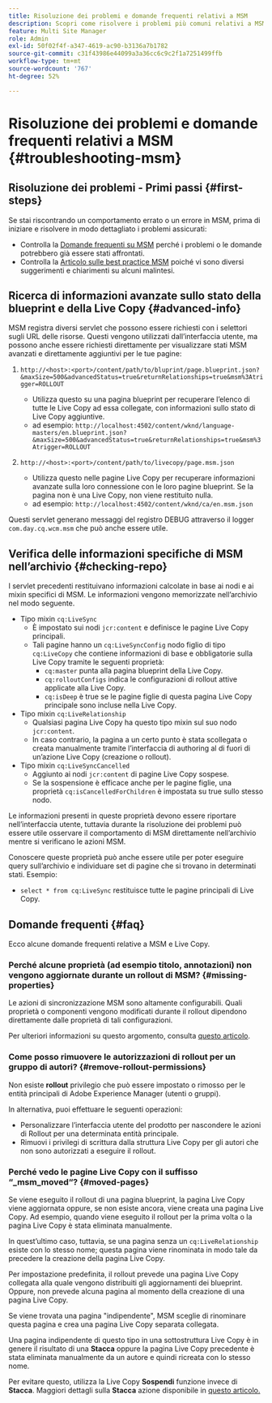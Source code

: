 ```yaml
---
title: Risoluzione dei problemi e domande frequenti relativi a MSM
description: Scopri come risolvere i problemi più comuni relativi a MSM e ottieni le risposte alle domande più comuni.
feature: Multi Site Manager
role: Admin
exl-id: 50f02f4f-a347-4619-ac90-b3136a7b1782
source-git-commit: c31f43986e44099a3a36cc6c9c2f1a7251499ffb
workflow-type: tm+mt
source-wordcount: '767'
ht-degree: 52%

---
```


# Risoluzione dei problemi e domande frequenti relativi a MSM {#troubleshooting-msm}

## Risoluzione dei problemi - Primi passi {#first-steps}

Se stai riscontrando un comportamento errato o un errore in MSM, prima di iniziare e risolvere in modo dettagliato i problemi assicurati:

* Controlla la [Domande frequenti su MSM](#faq) perché i problemi o le domande potrebbero già essere stati affrontati.
* Controlla la [Articolo sulle best practice MSM](best-practices.md) poiché vi sono diversi suggerimenti e chiarimenti su alcuni malintesi.

## Ricerca di informazioni avanzate sullo stato della blueprint e della Live Copy {#advanced-info}

MSM registra diversi servlet che possono essere richiesti con i selettori sugli URL delle risorse. Questi vengono utilizzati dall’interfaccia utente, ma possono anche essere richiesti direttamente per visualizzare stati MSM avanzati e direttamente aggiuntivi per le tue pagine:

1. `http://<host>:<port>/content/path/to/bluprint/page.blueprint.json?&maxSize=500&advancedStatus=true&returnRelationships=true&msm%3Atrigger=ROLLOUT`
   * Utilizza questo su una pagina blueprint per recuperare l’elenco di tutte le Live Copy ad essa collegate, con informazioni sullo stato di Live Copy aggiuntive.
   * ad esempio:
     `http://localhost:4502/content/wknd/language-masters/en.blueprint.json?&maxSize=500&advancedStatus=true&returnRelationships=true&msm%3Atrigger=ROLLOUT`

1. `http://<host>:<port>/content/path/to/livecopy/page.msm.json`
   * Utilizza questo nelle pagine Live Copy per recuperare informazioni avanzate sulla loro connessione con le loro pagine blueprint. Se la pagina non è una Live Copy, non viene restituito nulla.
   * ad esempio:
     `http://localhost:4502/content/wknd/ca/en.msm.json`

Questi servlet generano messaggi del registro DEBUG attraverso il logger `com.day.cq.wcm.msm` che può anche essere utile.

## Verifica delle informazioni specifiche di MSM nell’archivio {#checking-repo}

I servlet precedenti restituivano informazioni calcolate in base ai nodi e ai mixin specifici di MSM. Le informazioni vengono memorizzate nell’archivio nel modo seguente.

* Tipo mixin `cq:LiveSync`
   * È impostato sui nodi `jcr:content` e definisce le pagine Live Copy principali.
   * Tali pagine hanno un `cq:LiveSyncConfig` nodo figlio di tipo `cq:LiveCopy` che contiene informazioni di base e obbligatorie sulla Live Copy tramite le seguenti proprietà:
      * `cq:master` punta alla pagina blueprint della Live Copy.
      * `cq:rolloutConfigs` indica le configurazioni di rollout attive applicate alla Live Copy.
      * `cq:isDeep` è true se le pagine figlie di questa pagina Live Copy principale sono incluse nella Live Copy.
* Tipo mixin `cq:LiveRelationship`
   * Qualsiasi pagina Live Copy ha questo tipo mixin sul suo nodo `jcr:content`.
   * In caso contrario, la pagina a un certo punto è stata scollegata o creata manualmente tramite l’interfaccia di authoring al di fuori di un’azione Live Copy (creazione o rollout).
* Tipo mixin `cq:LiveSyncCancelled`
   * Aggiunto ai nodi `jcr:content` di pagine Live Copy sospese.
   * Se la sospensione è efficace anche per le pagine figlie, una proprietà `cq:isCancelledForChildren` è impostata su true sullo stesso nodo.

Le informazioni presenti in queste proprietà devono essere riportare nell’interfaccia utente, tuttavia durante la risoluzione dei problemi può essere utile osservare il comportamento di MSM direttamente nell’archivio mentre si verificano le azioni MSM.

Conoscere queste proprietà può anche essere utile per poter eseguire query sull’archivio e individuare set di pagine che si trovano in determinati stati. Esempio:

* `select * from cq:LiveSync` restituisce tutte le pagine principali di Live Copy.

## Domande frequenti {#faq}

Ecco alcune domande frequenti relative a MSM e Live Copy.

### Perché alcune proprietà (ad esempio titolo, annotazioni) non vengono aggiornate durante un rollout di MSM? {#missing-properties}

Le azioni di sincronizzazione MSM sono altamente configurabili. Quali proprietà o componenti vengono modificati durante il rollout dipendono direttamente dalle proprietà di tali configurazioni.

Per ulteriori informazioni su questo argomento, consulta [questo articolo](best-practices.md).

### Come posso rimuovere le autorizzazioni di rollout per un gruppo di autori? {#remove-rollout-permissions}

Non esiste **rollout** privilegio che può essere impostato o rimosso per le entità principali di Adobe Experience Manager (utenti o gruppi).

In alternativa, puoi effettuare le seguenti operazioni:

* Personalizzare l’interfaccia utente del prodotto per nascondere le azioni di Rollout per una determinata entità principale.
* Rimuovi i privilegi di scrittura dalla struttura Live Copy per gli autori che non sono autorizzati a eseguire il rollout.

### Perché vedo le pagine Live Copy con il suffisso “_msm_moved“? {#moved-pages}

Se viene eseguito il rollout di una pagina blueprint, la pagina Live Copy viene aggiornata oppure, se non esiste ancora, viene creata una pagina Live Copy. Ad esempio, quando viene eseguito il rollout per la prima volta o la pagina Live Copy è stata eliminata manualmente.

In quest’ultimo caso, tuttavia, se una pagina senza un `cq:LiveRelationship` esiste con lo stesso nome; questa pagina viene rinominata in modo tale da precedere la creazione della pagina Live Copy.

Per impostazione predefinita, il rollout prevede una pagina Live Copy collegata alla quale vengono distribuiti gli aggiornamenti dei blueprint. Oppure, non prevede alcuna pagina al momento della creazione di una pagina Live Copy.

Se viene trovata una pagina &quot;indipendente&quot;, MSM sceglie di rinominare questa pagina e crea una pagina Live Copy separata collegata.

Una pagina indipendente di questo tipo in una sottostruttura Live Copy è in genere il risultato di una **Stacca** oppure la pagina Live Copy precedente è stata eliminata manualmente da un autore e quindi ricreata con lo stesso nome.

Per evitare questo, utilizza la Live Copy **Sospendi** funzione invece di **Stacca**. Maggiori dettagli sulla **Stacca** azione disponibile in [questo articolo.](creating-live-copies.md)
